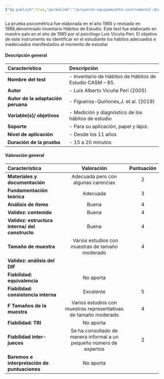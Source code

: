 ```yaml
---
{"dg-publish":true,"permalink":"/proyecto-equipamiento-instrumental-dioses/inventario-de-habitos-de-habitos-de-estudio-casm-85/"}
---
```


La prueba psicométrica fue elaborada en el año 1985 y revisada en 1988,denominado Inventario Hábitos de Estudio. Este test fue elaborado en nuestro país en el año de 1985 por el psicólogo Luis Vicuña Peri. El objetivo de este instrumento es identificar en el estudiante los hábitos adecuados e inadecuados manifestados al momento de estudiar
#### <a name="_gmktmetjx4ri"></a> **Descripción general**

|**Característica**|**Descripción**|
| :- | :- |
|**Nombre del test**|- Inventario de Hábitos de Hábitos de Estudio CASM – 85.|
|**Autor**|- Luis Alberto Vicuña Peri (2005)|
|**Autor de la adaptación peruana**|- Figueroa-Quiñones,J. et al. (2019)|
|**Variable(s)/ objetivos**|- Medición y diagnóstico de los hábitos de estudio|
|**Soporte**|- Para su aplicación, papel y lápiz. |
|**Nivel de aplicación**|- Desde los 11 años|
|**Duración de la prueba**|- 15 a 20 minutos|
#### <a name="_n17fkeae6199"></a>**Valoración general**

|**Característica**|**Valoración**|**Puntuación**|
| :- | :-: | :-: |
|**Materiales y documentación**|Adecuada pero con algunas carencias|2|
|**Fundamentación teórica**|Adecuada|3|
|**Análisis de ítems**|Buena|4|
|**Validez: contenido**|Buena|4|
|**Validez: estructura interna/ del constructo**|Buena |4|
|**Tamaño de muestra**|` `Varios estudios con muestras de tamaño moderado|4|
|**Validez: análisis del DIF**|||
|**Fiabilidad: equivalencia**|No aporta||
|**Fiabilidad: consistencia interna**|Excelente|5|
|**F Tamaños de la muestra**|Varios estudios con muestras representativas de tamaño moderado|4|
|**Fiabilidad: TRI**|No aporta||
|**Fiabilidad inter-jueces**|Se ha consultado de manera informal a un pequeño número de expertos|2|
|**Baremos e interpretación de puntuaciones**|No aporta||
